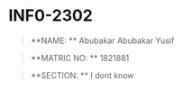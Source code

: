 # INF0-2302

>**NAME: ** Abubakar Abubakar Yusif

>**MATRIC NO: ** 1821881

>**SECTION: ** I dont know
